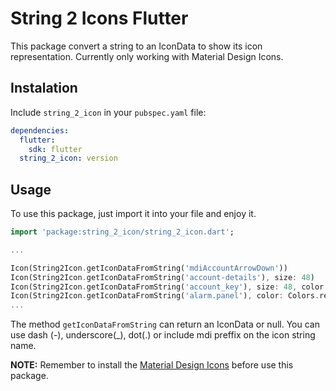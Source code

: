# String 2 Icons Flutter

This package convert a string to an IconData to show its icon representation. Currently only working with Material Design Icons.

## Instalation
Include `string_2_icon` in your `pubspec.yaml` file:

```yaml
dependencies:
  flutter:
    sdk: flutter
  string_2_icon: version
```

## Usage

To use this package, just import it into your file and enjoy it.

```dart
import 'package:string_2_icon/string_2_icon.dart';

...

Icon(String2Icon.getIconDataFromString('mdiAccountArrowDown'))
Icon(String2Icon.getIconDataFromString('account-details'), size: 48)
Icon(String2Icon.getIconDataFromString('account_key'), size: 48, color: Colors.blue,)
Icon(String2Icon.getIconDataFromString('alarm.panel'), color: Colors.red,)
...
```

The method `getIconDataFromString` can return an IconData or null. You can use dash (-), underscore(_), dot(.) or include mdi preffix on the icon string name.

**NOTE:** Remember to install the [Material Design Icons](https://pub.dev/packages/material_design_icons_flutter) before use this package.